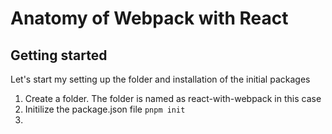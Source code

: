 # Anatomy of Webpack with React

## Getting started
Let's start my setting up the folder and installation of the initial packages
1. Create a folder. The folder is named as react-with-webpack in this case
2. Initilize the package.json file  `pnpm init`
3. 